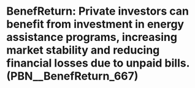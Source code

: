 # BenefReturn: __Private investors can benefit from investment in energy assistance programs, increasing market stability and reducing financial losses due to unpaid bills.__ (PBN__BenefReturn_667)

